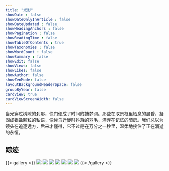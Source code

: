 ```yaml
---
title: "光影"
showDate : false
showDateOnlyInArticle : false
showDateUpdated : false
showHeadingAnchors : false
showPagination : false
showReadingTime : false
showTableOfContents : true
showTaxonomies : false 
showWordCount : false
showSummary : false
showEdit: false
showViews: false
showLikes: false
showAuthor: false
showZenMode: false
layoutBackgroundHeaderSpace: false
groupByYear: false
cardView: true
cardViewScreenWidth: false
---
```


当光穿过树隙的刹那，快门便成了时间的捕梦网。那些在取景框里栖息的晨昏，凝固成银盐颗粒的私语，像候鸟迁徙时抖落的羽毛，漂浮在记忆的暗房。我们总以为镜头在追逐远方，后来才懂得，它不过是在万分之一秒里，温柔地接住了正在消逝的永恒。

## 踪迹

{{< gallery >}}
  <img src="gallery/01.zh-cn.jpg" class="grid-w33" />
  <img src="gallery/02.zh-cn.jpg" class="grid-w33" />
  <img src="gallery/03.zh-cn.jpg" class="grid-w33" />
  <img src="gallery/04.zh-cn.jpg" class="grid-w33" />
  <img src="gallery/05.zh-cn.jpg" class="grid-w33" />
  <img src="gallery/06.zh-cn.jpg" class="grid-w33" />
  <img src="gallery/07.zh-cn.jpg" class="grid-w33" />
{{< /gallery >}}